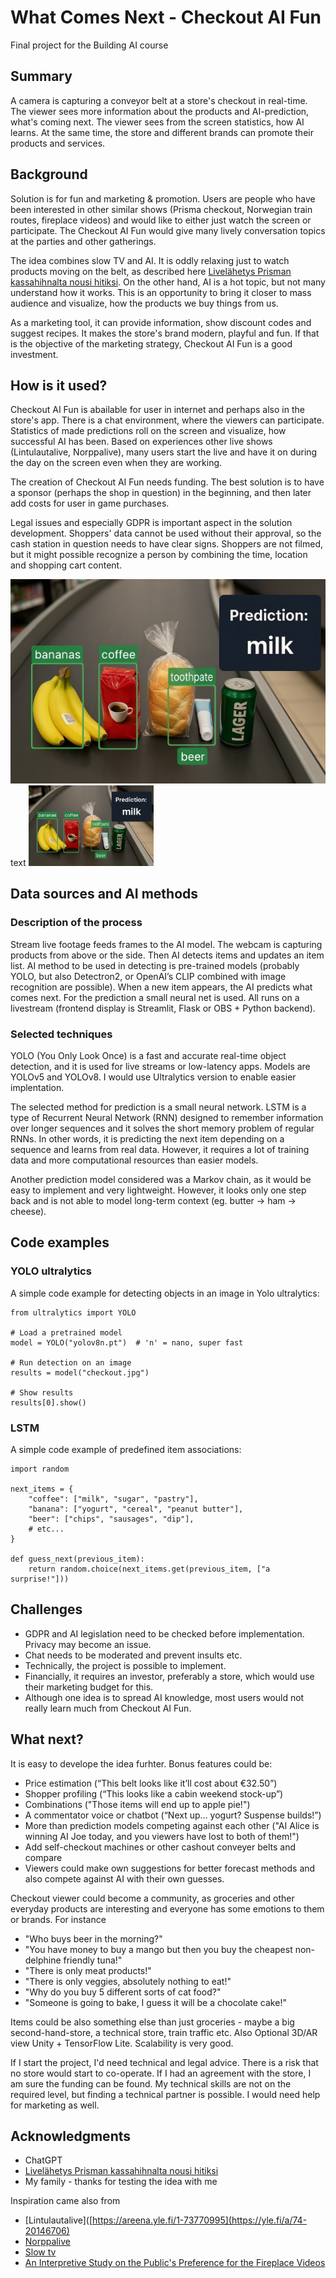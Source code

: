 # What Comes Next - Checkout AI Fun
Final project for the Building AI course

## Summary
A camera is capturing a conveyor belt at a store's checkout in real-time. The viewer sees more information about the products and AI-prediction, what's coming next. The viewer sees from the screen statistics, how AI learns. At the same time, the store and different brands can promote their products and services.

## Background
Solution is for fun and marketing & promotion. Users are people who have been interested in other similar shows (Prisma checkout, Norwegian train routes, fireplace videos) and would like to either just watch the screen or participate. The Checkout AI Fun would give many lively conversation topics at the parties and other gatherings.

The idea combines slow TV and AI. It is oddly relaxing just to watch products moving on the belt, as described here [Livelähetys Prisman kassahihnalta nousi hitiksi](https://www.is.fi/viihde/art-2000005268226.html). On the other hand, AI is a hot topic, but not many understand how it works. This is an opportunity to bring it closer to mass audience and visualize, how the products we buy things from us.

As a marketing tool, it can provide information, show discount codes and suggest recipes. It makes the store's brand modern, playful and fun. If that is the objective of the marketing strategy, Checkout AI Fun is a good investment.

## How is it used?
Checkout AI Fun is abailable for user in internet and perhaps also in the store's app. There is a chat environment, where the viewers can participate. Statistics of made predictions roll on the screen and visualize, how successful AI has been. Based on experiences other live shows (Lintulautalive, Norppalive), many users start the live and have it on during the day on the screen even when they are working.

The creation of Checkout AI Fun needs funding. The best solution is to have a sponsor (perhaps the shop in question) in the beginning, and then later add costs for user in game purchases. 

Legal issues and especially GDPR is important aspect in the solution development. Shoppers' data cannot be used without their approval, so the cash station in question needs to have clear signs. Shoppers are not filmed, but it might possible recognize a person by combining the time, location and shopping cart content.

![Checkout](https://github.com/tiinasip/AI_idea/blob/main/ConveyerBelt.jpg)
text
<img src="https://github.com/tiinasip/AI_idea/blob/main/ConveyerBelt.jpg" width="200">

## Data sources and AI methods
### Description of the process
Stream live footage feeds frames to the AI model. The webcam is capturing products from above or the side. Then AI detects items and updates an item list. AI method to be used in detecting is pre-trained models (probably YOLO, but also Detectron2, or OpenAI’s CLIP combined with image recognition are possible). When a new item appears, the AI predicts what comes next. For the prediction a small neural net is used. All runs on a livestream (frontend display is Streamlit, Flask or OBS + Python backend).

### Selected techniques
YOLO (You Only Look Once) is a fast and accurate real-time object detection, and it is used for live streams or low-latency apps. Models are YOLOv5 and YOLOv8. I would use Ultralytics version to enable easier implentation.

The selected method for prediction is a small neural network. LSTM is a type of Recurrent Neural Network (RNN) designed to remember information over longer sequences and it solves the short memory problem of regular RNNs. In other words, it is predicting the next item depending on a sequence and learns from real data. However, it requires a lot of training data and more computational resources than easier models.

Another prediction model considered was a Markov chain, as it would be easy to implement and very lightweight. However, it looks only one step back and is not able to model long-term context (eg. butter -> ham -> cheese). 

## Code examples
### YOLO ultralytics
A simple code example for detecting objects in an image in Yolo ultralytics:
```
from ultralytics import YOLO

# Load a pretrained model
model = YOLO("yolov8n.pt")  # 'n' = nano, super fast

# Run detection on an image
results = model("checkout.jpg")

# Show results
results[0].show()
````
### LSTM
A simple code example of predefined item associations:
```
import random

next_items = {
    "coffee": ["milk", "sugar", "pastry"],
    "banana": ["yogurt", "cereal", "peanut butter"],
    "beer": ["chips", "sausages", "dip"],
    # etc...
}

def guess_next(previous_item):
    return random.choice(next_items.get(previous_item, ["a surprise!"]))
```



## Challenges
* GDPR and AI legislation need to be checked before implementation. Privacy may become an issue.
* Chat needs to be moderated and prevent insults etc. 
* Technically, the project is possible to implement.
* Financially, it requires an investor, preferably a store, which would use their marketing budget for this.
* Although one idea is to spread AI knowledge, most users would not really learn much from Checkout AI Fun. 

## What next?
It is easy to develope the idea furhter. Bonus features could be:
* Price estimation (“This belt looks like it’ll cost about €32.50”)
* Shopper profiling (“This looks like a cabin weekend stock-up”)
* Combinations ("Those items will end up to apple pie!")
* A commentator voice or chatbot (“Next up… yogurt? Suspense builds!”)
* More than prediction models competing against each other ("AI Alice is winning AI Joe today, and you viewers have lost to both of them!")
* Add self-checkout machines or other cashout conveyer belts and compare
* Viewers could make own suggestions for better forecast methods and also compete against AI with their own guesses.

Checkout viewer could become a community, as groceries and other everyday products are interesting and everyone has some emotions to them or brands. For instance
* "Who buys beer in the morning?"
* "You have money to buy a mango but then you buy the cheapest non-delphine friendly tuna!"
* "There is only meat products!"
* "There is only veggies, absolutely nothing to eat!"
* "Why do you buy 5 different sorts of cat food?"
* "Someone is going to bake, I guess it will be a chocolate cake!"

Items could be also something else than just groceries - maybe a big second-hand-store, a technical store, train traffic etc. Also Optional 3D/AR view	Unity + TensorFlow Lite. Scalability is very good.

If I start the project, I'd need technical and legal advice. There is a risk that no store would start to co-operate. If I had an agreement with the store, I am sure the funding can be found. 
My technical skills are not on the required level, but finding a technical partner is possible. I would need help for marketing as well. 

## Acknowledgments
* ChatGPT 
* [Livelähetys Prisman kassahihnalta nousi hitiksi](https://www.is.fi/viihde/art-2000005268226.html)
* My family - thanks for testing the idea with me

Inspiration came also from
* [Lintulautalive]([https://areena.yle.fi/1-73770995](https://yle.fi/a/74-20146706)
* [Norppalive](https://wwf.fi/luontolive/norppalive/)
* [Slow tv](https://en.wikipedia.org/wiki/Slow_television)
* [An Interpretive Study on the Public's Preference for the Fireplace Videos](https://www.researchgate.net/publication/371228429_An_Interpretive_Study_on_the_Public's_Preference_for_the_Fireplace_Videos)
